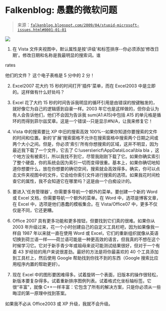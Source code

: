 <!--yml

category: 未分类

date: 2024-05-12 22:07:05

-->

# Falkenblog: 愚蠢的微软问题

> 来源：[`falkenblog.blogspot.com/2009/04/stupid-microsoft-issues.html#0001-01-01`](http://falkenblog.blogspot.com/2009/04/stupid-microsoft-issues.html#0001-01-01)

![](https://blogger.googleusercontent.com/img/b/R29vZ2xl/AVvXsEgalvBKdElh7wogpz5OhxswZjpAQ9qRrDByK5Ew435oL6MVnwAF7YmqUfRldV_ZFccr-XpcxEQWCz3sgD7jpVRF7F2h0GTH3DYLgFS8F1cwdlw4vcp-AtFG2o_bUM65Ji8vR0GzyQ/s1600-h/gates.jpg)

1) 在 Vista 文件夹视图中，默认属性是按'评级'和标签排序--你必须添加'修改日期'。修改日期和名称是我最明显的搜索词。谁

rates

他们的文件？ 这个电子表格是 5 分中的 2 分！

2) Excel2007 花大约 15 秒的时间打开'插件'菜单，而在 Excel2003 中是立即的。这样做有什么好处吗？

3) Excel 花了大约 15 秒的时间告诉我明显的循环引用是由错误的按键触发的，就好像它为自己的逻辑感到自豪一样。2003 年它也是这样做的，但你会认为有人会告诉他们，他们不会因为告诉我 sum(A1:A15)中包括 A15 的单元格是循环的而得到菲尔兹奖章。这是一个错误--只是显示#N/A，让我来修复它！

4) Vista 中的搜索要比 XP 中旧的搜索高效 100%--如果你知道你要搜索的文件的时间和位置。新的'扩展'搜索窗格不允许在搜索窗格中搜索两个日期之间或两个大小之间。但是，你必须'索引'所有你想搜索的区域，这并不明显，因为最近我下载了一个文件，它去了 C:\users\ericf\AppData\Local\bla bla ，这个地方没有被索引，所以我找不到它，尽管我刚刚下载了它。如果你确实索引了整个硬盘，你的系统会因为索引一切而变得很重。基本上，如果你确切地知道你想要什么，放在你想要的确切空间，搜索就会高效得多。确实，你可以点击文件夹视图中的文件，它会给你索引文件进行搜索的选项。如果我花时间检查它的属性，我不会知道它在哪里吗？这是由一个白痴设计的。

5) 要进入'任务管理器'，你需要多导航一个额外的菜单。要创建一个新的 Word 或 Excel 文档，你需要导航一个额外的菜单。在 Word 中，选项是博客文章，在 Excel 中，选项是他们愚蠢的模板集合。在 Vista/Office07 中，更多不仅仅是不同，它还更糟。

6) Office 2007 具有更多功能和更多按钮，但要找到它们真的很难。如果你从 2003 年升级过来，花一个小时创建自己的自定义工具栏吧，因为如果像我一样自 1987 年以来就一直在使用 Word 或 Excel，它们的重新组织就像从英语切换到荷兰语一样——荷兰语可能是一种更高效的语言，但我真的不想在这个时候学习它。它对于新手青少年或祖母来说可能测试结果很好，但对于一个有着 43 岁经验的用户来说很差劲。最好的方法是将你最喜欢的 40 个工具添加到工具栏上，然后使用 Google 帮助找到你找不到的东西（Google 搜索比应用程序内置的帮助更好）。

7) 现在 Excel 中的图形要困难得多。试着旋转一个表面，旧版本的操作很轻松，新版本要复杂得多。试着重新排序图例列表。试着格式化坐标轴标签。它很“丰富”，就像 C++一样丰富：它包含了所有的解决方案，只是你必须从一些晦涩的第一原理中找到答案。

如果我不必从 Office2003 或 XP 升级，我就不会升级。
